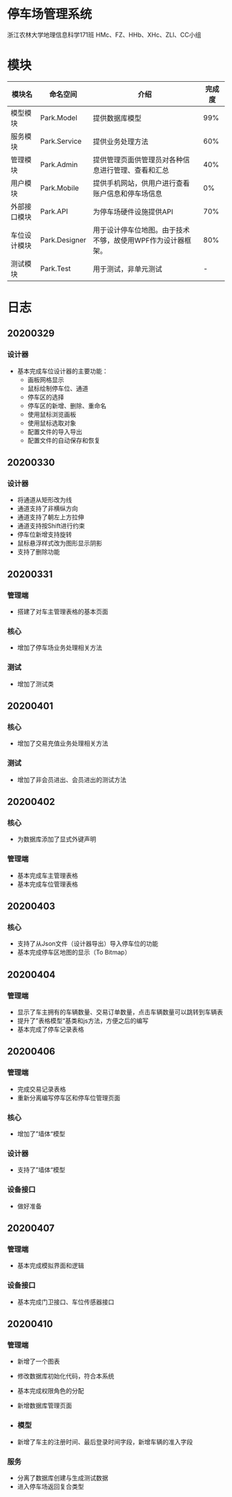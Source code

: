 ﻿# 停车场管理系统

浙江农林大学地理信息科学171班 HMc、FZ、HHb、XHc、ZLl、CC小组

# 模块

模块名|命名空间|介绍|完成度
-|-|-|-
模型模块|Park.Model|提供数据库模型|99%
服务模块|Park.Service|提供业务处理方法|60%
管理模块|Park.Admin|提供管理页面供管理员对各种信息进行管理、查看和汇总|40%
用户模块|Park.Mobile|提供手机网站，供用户进行查看账户信息和停车场信息|0%
外部接口模块|Park.API|为停车场硬件设施提供API|70%
车位设计模块|Park.Designer|用于设计停车位地图。由于技术不够，故使用WPF作为设计器框架。|80%
测试模块|Park.Test|用于测试，非单元测试|-

# 日志

## 20200329

### 设计器

- 基本完成车位设计器的主要功能：
	- 画板网格显示
	- 鼠标绘制停车位、通道
	- 停车区的选择
	- 停车区的新增、删除、重命名
	- 使用鼠标浏览画板
	- 使用鼠标选取对象
	- 配置文件的导入导出
	- 配置文件的自动保存和恢复

## 20200330

### 设计器

- 将通道从矩形改为线
- 通道支持了非横纵方向
- 通道支持了朝左上方拉伸
- 通道支持按Shift进行约束
- 停车位新增支持旋转
- 鼠标悬浮样式改为图形显示阴影
- 支持了删除功能

## 20200331

### 管理端

- 搭建了对车主管理表格的基本页面

### 核心

- 增加了停车场业务处理相关方法

### 测试

- 增加了测试类

## 20200401

### 核心

- 增加了交易充值业务处理相关方法

### 测试

- 增加了非会员进出、会员进出的测试方法

## 20200402

### 核心

- 为数据库添加了显式外键声明

### 管理端

- 基本完成车主管理表格
- 基本完成车位管理表格

## 20200403

### 核心

- 支持了从Json文件（设计器导出）导入停车位的功能
- 基本完成停车区地图的显示（To Bitmap）

## 20200404

### 管理端

- 显示了车主拥有的车辆数量、交易订单数量，点击车辆数量可以跳转到车辆表
- 提升了”表格模型“基类和js方法，方便之后的编写
- 基本完成了停车记录表格

## 20200406

### 管理端

- 完成交易记录表格
- 重新分离编写停车区和停车位管理页面

### 核心

- 增加了”墙体“模型

### 设计器

- 支持了”墙体“模型

### 设备接口

- 做好准备

## 20200407

### 管理端

- 基本完成模拟界面和逻辑

### 设备接口

- 基本完成门卫接口、车位传感器接口

## 20200410

### 管理端

- 新增了一个图表
- 修改数据库初始化代码，符合本系统
- 基本完成权限角色的分配
- 新增数据库管理页面

- ### 模型

- 新增了车主的注册时间、最后登录时间字段，新增车辆的准入字段

### 服务

- 分离了数据库创建与生成测试数据
- 进入停车场返回复合类型

